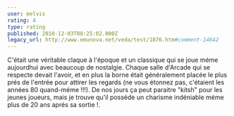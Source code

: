 ```yaml
---
user: melvis
rating: 4
type: rating
published: 2010-12-03T08:25:02.000Z
legacy_url: http://www.emunova.net/veda/test/1076.htm#comment-14642
---
```

C'était une véritable claque à l'époque et un classique qui se joue méme aujourdhui avec beaucoup de nostalgie.
Chaque salle d'Arcade qui se respecte devait l'avoir, et en plus la borne était généralement placée le plus prés de l'entrée pour attirer les regards (ne vous étonnez pas, c'étaient les années 80 quand-méme !!!).
De nos jours ça peut paraitre "kitsh" pour les jeunes joueurs, mais je trouve qu'il posséde un charisme indéniable méme plus de 20 ans aprés sa sortie !.